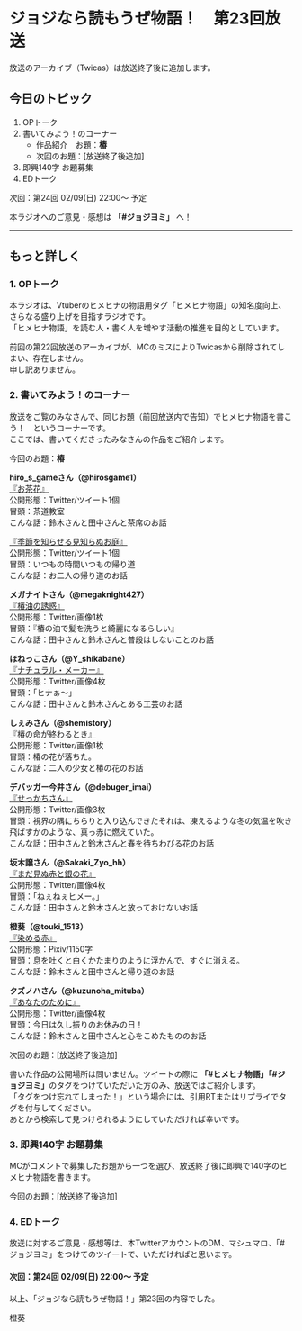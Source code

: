 # ジョジなら読もうぜ物語！　第23回放送

放送のアーカイブ（Twicas）は放送終了後に追加します。  

## 今日のトピック
1. OPトーク
1. 書いてみよう！のコーナー
    - 作品紹介　お題：<b>椿</b>
    - 次回のお題：<b></b>[放送終了後追加]
1. 即興140字 お題募集
1. EDトーク

次回：第24回 02/09(日) 22:00～ 予定  

本ラジオへのご意見・感想は **「#ジョジヨミ」** へ！

---

## もっと詳しく
### 1. OPトーク

本ラジオは、Vtuberのヒメヒナの物語用タグ「ヒメヒナ物語」の知名度向上、さらなる盛り上げを目指すラジオです。  
「ヒメヒナ物語」を読む人・書く人を増やす活動の推進を目的としています。  

前回の第22回放送のアーカイブが、MCのミスによりTwicasから削除されてしまい、存在しません。  
申し訳ありません。  

### 2. 書いてみよう！のコーナー
放送をご覧のみなさんで、同じお題（前回放送内で告知）でヒメヒナ物語を書こう！　というコーナーです。  
ここでは、書いてくださったみなさんの作品をご紹介します。

今回のお題：<b>椿</b>

**hiro_s_gameさん（@hirosgame1）**  
[『お茶花』](https://twitter.com/hirosgame1/status/1218912403032641538?s=20)  
公開形態：Twitter/ツイート1個  
冒頭：茶道教室  
こんな話：鈴木さんと田中さんと茶席のお話  

[『季節を知らせる見知らぬお庭』](https://twitter.com/hirosgame1/status/1220688375746719744?s=20)  
公開形態：Twitter/ツイート1個  
冒頭：いつもの時間いつもの帰り道  
こんな話：お二人の帰り道のお話  

**メガナイトさん（@megaknight427）**  
[『椿油の誘惑』](https://twitter.com/megaknight427/status/1221065812053676034?s=20)  
公開形態：Twitter/画像1枚  
冒頭：『椿の油で髪を洗うと綺麗になるらしい』  
こんな話：田中さんと鈴木さんと普段はしないことのお話

**ほねっこさん（@Y_shikabane）**  
[『ナチュラル・メーカー』](https://twitter.com/Y_shikabane/status/1221389253680087040?s=20)  
公開形態：Twitter/画像4枚  
冒頭：「ヒナぁ～」  
こんな話：田中さんと鈴木さんとある工芸のお話  

**しぇみさん（@shemistory）**  
[『椿の命が終わるとき』](https://twitter.com/shemistory/status/1222003436167680002?s=20)  
公開形態：Twitter/画像1枚  
冒頭：椿の花が落ちた。  
こんな話：二人の少女と椿の花のお話  

**デバッガー今井さん（@debuger_imai）**  
[『せっかちさん』](https://twitter.com/debuger_imai/status/1223293629231333377?s=20)  
公開形態：Twitter/画像3枚  
冒頭：視界の隅にちらりと入り込んできたそれは、凍えるような冬の気温を吹き飛ばすかのような、真っ赤に燃えていた。  
こんな話：田中さんと鈴木さんと春を待ちわびる花のお話  

**坂木譲さん（@Sakaki_Zyo_hh）**  
[『まだ見ぬ赤と銀の花』](https://twitter.com/Sakaki_Zyo_hh/status/1223450824862355456?s=20)  
公開形態：Twitter/画像4枚  
冒頭：「ねぇねぇヒメー。」  
こんな話：田中さんと鈴木さんと放っておけないお話  

**橙葵（@touki_1513）**  
[『染める赤』](https://twitter.com/touki_1513/status/1223889048432807937?s=20)  
公開形態：Pixiv/1150字  
冒頭：息を吐くと白くかたまりのように浮かんで、すぐに消える。  
こんな話：鈴木さんと田中さんと帰り道のお話  

**クズノハさん（@kuzunoha_mituba）**  
[『あなたのために』](https://twitter.com/kuzunoha_mituba/status/1223918401883475975?s=20)  
公開形態：Twitter/画像4枚  
冒頭：今日は久し振りのお休みの日！  
こんな話：鈴木さんと田中さんと心をこめたもののお話  

次回のお題：<b></b>[放送終了後追加]

書いた作品の公開場所は問いません。ツイートの際に <b>「#ヒメヒナ物語」「#ジョジヨミ」</b>のタグをつけていただいた方のみ、放送ではご紹介します。  
「タグをつけ忘れてしまった！」という場合には、引用RTまたはリプライでタグを付与してください。  
あとから検索して見つけられるようにしていただければ幸いです。  

### 3. 即興140字 お題募集
MCがコメントで募集したお題から一つを選び、放送終了後に即興で140字のヒメヒナ物語を書きます。

今回のお題：[放送終了後追加]

### 4. EDトーク

放送に対するご意見・感想等は、本TwitterアカウントのDM、マシュマロ、「#ジョジヨミ」をつけてのツイートで、いただければと思います。

#### 次回：第24回 02/09(日) 22:00～ 予定  

以上、「ジョジなら読もうぜ物語！」第23回の内容でした。

橙葵
